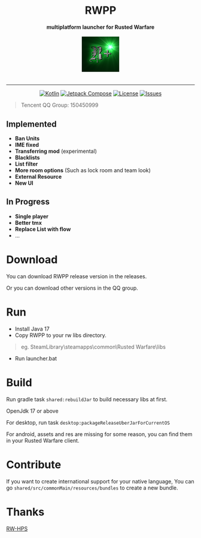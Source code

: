 <div align="center">
<h1> RWPP </h1>
<div align="center">
  <strong>multiplatform launcher for Rusted Warfare</strong>
</div>
<br />
<div align="center">
 <img src = "https://github.com/Minxyzgo/RWPP/blob/main/shared/src/desktopMain/resources/logo.png" width = "100px"/>
</div>
<br />

----
[![Kotlin](https://img.shields.io/badge/kotlin-1.9.22-blue.svg?logo=kotlin)](http://kotlinlang.org)
[![Jetpack Compose](https://img.shields.io/badge/Jetpack%20Compose-1.5.12-brightgreen)](https://www.jetbrains.com/lp/compose-multiplatform/)
[![License](https://img.shields.io/github/license/Minxyzgo/RWPP)]()
[![Issues](https://img.shields.io/github/issues/Minxyzgo/RWPP)]()
</div>

> Tencent QQ Group: 150450999

## Implemented
 - __Ban Units__
 - __IME fixed__
 - __Transferring mod__ (experimental)
 - __Blacklists__
 - __List filter__
 - __More room options__ (Such as lock room and team look)
 - __External Resource__
 - __New UI__

## In Progress
 - __Single player__
 - __Better tmx__
 - __Replace List with flow__
 - ...

# Download
You can download RWPP release version in the releases.

Or you can download other versions in the QQ group.

# Run
- Install Java 17
- Copy RWPP to your rw libs directory.
> eg. SteamLibrary\steamapps\common\Rusted Warfare\libs
- Run launcher.bat

# Build
Run gradle task `shared:rebuildJar` to build necessary libs at first.

OpenJdk 17 or above

For desktop, run task `desktop:packageReleaseUberJarForCurrentOS`

For android, assets and res are missing for some reason,
you can find them in your Rusted Warfare client.

# Contribute
If you want to create international support for your native language,
You can go `shared/src/commonMain/resources/bundles` to create a new bundle.

# Thanks

[RW-HPS](https://github.com/RW-HPS/RW-HPS)
